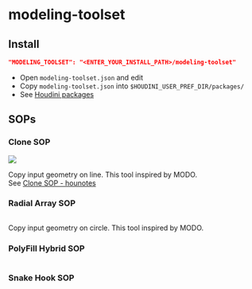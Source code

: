 # modeling-toolset

## Install
```json
"MODELING_TOOLSET": "<ENTER_YOUR_INSTALL_PATH>/modeling-toolset"
```

- Open `modeling-toolset.json` and edit
- Copy `modeling-toolset.json` into `$HOUDINI_USER_PREF_DIR/packages/`
- See [Houdini packages](https://www.sidefx.com/docs/houdini/ref/plugins.html)

## SOPs
### Clone SOP
![](https://i.gyazo.com/0fbd0896f0c35089719f5a9db368d7e0.gif)

Copy input geometry on line. This tool inspired by MODO.  
See [Clone SOP - hounotes](https://scrapbox.io/hounotes/Clone_SOP)

### Radial Array SOP
![]()

Copy input geometry on circle. This tool inspired by MODO.

### PolyFill Hybrid SOP
![]()

### Snake Hook SOP
![]()


